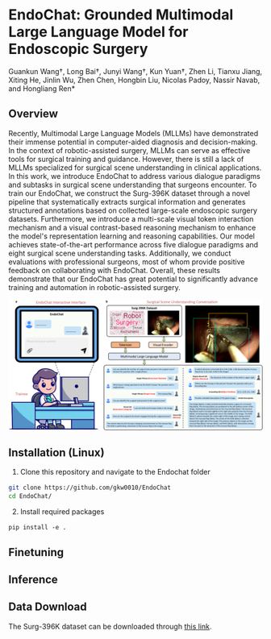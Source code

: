 # EndoChat: Grounded Multimodal Large Language Model for Endoscopic Surgery
Guankun Wang†, Long Bai†, Junyi Wang†, Kun Yuan†, Zhen Li, Tianxu Jiang, Xiting He, Jinlin Wu, Zhen Chen, Hongbin Liu, Nicolas Padoy, Nassir Navab, and Hongliang Ren* <br/>

## Overview
Recently, Multimodal Large Language Models (MLLMs) have demonstrated their immense potential in computer-aided diagnosis and decision-making. In the context of robotic-assisted surgery, MLLMs can serve as effective tools for surgical training and guidance. However, there is still a lack of MLLMs specialized for surgical scene understanding in clinical applications. In this work, we introduce EndoChat to address various dialogue paradigms and subtasks in surgical scene understanding that surgeons encounter. To train our EndoChat, we construct the Surg-396K dataset through a novel pipeline that systematically extracts surgical information and generates structured annotations based on collected large-scale endoscopic surgery datasets. Furthermore, we introduce a multi-scale visual token interaction mechanism and a visual contrast-based reasoning mechanism to enhance the model's representation learning and reasoning capabilities. Our model achieves state-of-the-art performance across five dialogue paradigms and eight surgical scene understanding tasks. Additionally, we conduct evaluations with professional surgeons, most of whom provide positive feedback on collaborating with EndoChat. Overall, these results demonstrate that our EndoChat has great potential to significantly advance training and automation in robotic-assisted surgery.
<p align="center">
  <img 
    width="1000"
    src="./figures/overview.png"
  >
</p>

## Installation (Linux)
1. Clone this repository and navigate to the Endochat folder
```bash
git clone https://github.com/gkw0010/EndoChat
cd EndoChat/
```

2. Install required packages
```Shell
pip install -e .
```

## Finetuning
## Inference

## Data Download
The Surg-396K dataset can be downloaded through [this link](https://mycuhk-my.sharepoint.com/:f:/g/personal/1155180074_link_cuhk_edu_hk/Eo_sCGxP1ZRKu72NT10fQhkBrJCg9brRs_D_peG7EaxPIg?e=nVvOyQ).
